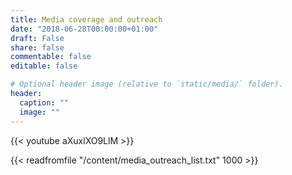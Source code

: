 ```yaml
---
title: Media coverage and outreach
date: "2018-06-28T00:00:00+01:00"
draft: False
share: false
commentable: false
editable: false

# Optional header image (relative to `static/media/` folder).
header:
  caption: ""
  image: ""
---
```


{{< youtube aXuxlXO9LlM >}}

{{< readfromfile "/content/media_outreach_list.txt" 1000 >}}
